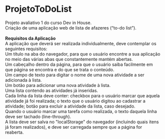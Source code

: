 # ProjetoToDoList
Projeto avaliativo 1 do curso Dev in House.<br>
Criação de uma aplicação web de lista de afazeres (“to-do list”).
<br><br>
<b>Requisitos da Aplicação</b><br>
A aplicação que deverá ser realizada individualmente, deve contemplar os seguintes requisitos:<br>
Um título na aba do navegador, para que o usuário encontre a sua aplicação no meio das várias abas que constantemente mantém abertas.<br>
Um cabeçalho dentro da página, para que o usuário saiba facilmente em que página se encontra e do que se trata o conteúdo.<br>
Um campo de texto para digitar o nome de uma nova atividade a ser adicionada à lista.<br>
Um botão para adicionar uma nova atividade à lista.<br>
Uma lista contendo as atividades já inseridas.<br>
Cada linha da lista deve conter: checkbox para o usuário marcar que aquela atividade já foi realizada; o texto que o usuário digitou ao cadastrar a atividade; botão para excluir a atividade da lista, caso desejado.<br>
Quando o usuário marcar uma tarefa como realizada, o texto daquela linha deve ser tachado (line-through).<br>
A lista deve ser salva no "localStorage" do navegador (incluindo quais itens já foram realizados), e deve ser carregada sempre que a página for reaberta.<br>

